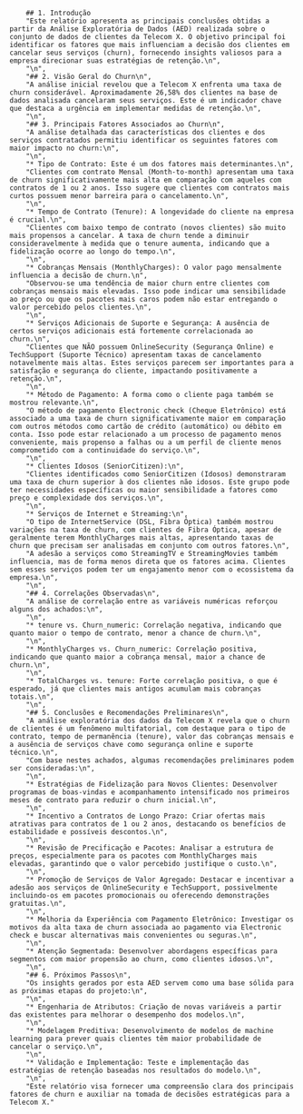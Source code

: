 
        ## 1. Introdução
        "Este relatório apresenta as principais conclusões obtidas a partir da Análise Exploratória de Dados (AED) realizada sobre o conjunto de dados de clientes da Telecom X. O objetivo principal foi identificar os fatores que mais influenciam a decisão dos clientes em cancelar seus serviços (churn), fornecendo insights valiosos para a empresa direcionar suas estratégias de retenção.\n",
        "\n",
        "## 2. Visão Geral do Churn\n",
        "A análise inicial revelou que a Telecom X enfrenta uma taxa de churn considerável. Aproximadamente 26,58% dos clientes na base de dados analisada cancelaram seus serviços. Este é um indicador chave que destaca a urgência em implementar medidas de retenção.\n",
        "\n",
        "## 3. Principais Fatores Associados ao Churn\n",
        "A análise detalhada das características dos clientes e dos serviços contratados permitiu identificar os seguintes fatores com maior impacto no churn:\n",
        "\n",
        "* Tipo de Contrato: Este é um dos fatores mais determinantes.\n",
        "Clientes com contrato Mensal (Month-to-month) apresentam uma taxa de churn significativamente mais alta em comparação com aqueles com contratos de 1 ou 2 anos. Isso sugere que clientes com contratos mais curtos possuem menor barreira para o cancelamento.\n",
        "\n",
        "* Tempo de Contrato (Tenure): A longevidade do cliente na empresa é crucial.\n",
        "Clientes com baixo tempo de contrato (novos clientes) são muito mais propensos a cancelar. A taxa de churn tende a diminuir consideravelmente à medida que o tenure aumenta, indicando que a fidelização ocorre ao longo do tempo.\n",
        "\n",
        "* Cobranças Mensais (MonthlyCharges): O valor pago mensalmente influencia a decisão de churn.\n",
        "Observou-se uma tendência de maior churn entre clientes com cobranças mensais mais elevadas. Isso pode indicar uma sensibilidade ao preço ou que os pacotes mais caros podem não estar entregando o valor percebido pelos clientes.\n",
        "\n",
        "* Serviços Adicionais de Suporte e Segurança: A ausência de certos serviços adicionais está fortemente correlacionada ao churn.\n",
        "Clientes que NÃO possuem OnlineSecurity (Segurança Online) e TechSupport (Suporte Técnico) apresentam taxas de cancelamento notavelmente mais altas. Estes serviços parecem ser importantes para a satisfação e segurança do cliente, impactando positivamente a retenção.\n",
        "\n",
        "* Método de Pagamento: A forma como o cliente paga também se mostrou relevante.\n",
        "O método de pagamento Electronic check (Cheque Eletrônico) está associado a uma taxa de churn significativamente maior em comparação com outros métodos como cartão de crédito (automático) ou débito em conta. Isso pode estar relacionado a um processo de pagamento menos conveniente, mais propenso a falhas ou a um perfil de cliente menos comprometido com a continuidade do serviço.\n",
        "\n",
        "* Clientes Idosos (SeniorCitizen):\n",
        "Clientes identificados como SeniorCitizen (Idosos) demonstraram uma taxa de churn superior à dos clientes não idosos. Este grupo pode ter necessidades específicas ou maior sensibilidade a fatores como preço e complexidade dos serviços.\n",
        "\n",
        "* Serviços de Internet e Streaming:\n",
        "O tipo de InternetService (DSL, Fibra Óptica) também mostrou variações na taxa de churn, com clientes de Fibra Óptica, apesar de geralmente terem MonthlyCharges mais altas, apresentando taxas de churn que precisam ser analisadas em conjunto com outros fatores.\n",
        "A adesão a serviços como StreamingTV e StreamingMovies também influencia, mas de forma menos direta que os fatores acima. Clientes sem esses serviços podem ter um engajamento menor com o ecossistema da empresa.\n",
        "\n",
        "## 4. Correlações Observadas\n",
        "A análise de correlação entre as variáveis numéricas reforçou alguns dos achados:\n",
        "\n",
        "* tenure vs. Churn_numeric: Correlação negativa, indicando que quanto maior o tempo de contrato, menor a chance de churn.\n",
        "\n",
        "* MonthlyCharges vs. Churn_numeric: Correlação positiva, indicando que quanto maior a cobrança mensal, maior a chance de churn.\n",
        "\n",
        "* TotalCharges vs. tenure: Forte correlação positiva, o que é esperado, já que clientes mais antigos acumulam mais cobranças totais.\n",
        "\n",
        "## 5. Conclusões e Recomendações Preliminares\n",
        "A análise exploratória dos dados da Telecom X revela que o churn de clientes é um fenômeno multifatorial, com destaque para o tipo de contrato, tempo de permanência (tenure), valor das cobranças mensais e a ausência de serviços chave como segurança online e suporte técnico.\n",
        "Com base nestes achados, algumas recomendações preliminares podem ser consideradas:\n",
        "\n",
        "* Estratégias de Fidelização para Novos Clientes: Desenvolver programas de boas-vindas e acompanhamento intensificado nos primeiros meses de contrato para reduzir o churn inicial.\n",
        "\n",
        "* Incentivo a Contratos de Longo Prazo: Criar ofertas mais atrativas para contratos de 1 ou 2 anos, destacando os benefícios de estabilidade e possíveis descontos.\n",
        "\n",
        "* Revisão de Precificação e Pacotes: Analisar a estrutura de preços, especialmente para os pacotes com MonthlyCharges mais elevadas, garantindo que o valor percebido justifique o custo.\n",
        "\n",
        "* Promoção de Serviços de Valor Agregado: Destacar e incentivar a adesão aos serviços de OnlineSecurity e TechSupport, possivelmente incluindo-os em pacotes promocionais ou oferecendo demonstrações gratuitas.\n",
        "\n",
        "* Melhoria da Experiência com Pagamento Eletrônico: Investigar os motivos da alta taxa de churn associada ao pagamento via Electronic check e buscar alternativas mais convenientes ou seguras.\n",
        "\n",
        "* Atenção Segmentada: Desenvolver abordagens específicas para segmentos com maior propensão ao churn, como clientes idosos.\n",
        "\n",
        "## 6. Próximos Passos\n",
        "Os insights gerados por esta AED servem como uma base sólida para as próximas etapas do projeto:\n",
        "\n",
        "* Engenharia de Atributos: Criação de novas variáveis a partir das existentes para melhorar o desempenho dos modelos.\n",
        "\n",
        "* Modelagem Preditiva: Desenvolvimento de modelos de machine learning para prever quais clientes têm maior probabilidade de cancelar o serviço.\n",
        "\n",
        "* Validação e Implementação: Teste e implementação das estratégias de retenção baseadas nos resultados do modelo.\n",
        "\n",
        "Este relatório visa fornecer uma compreensão clara dos principais fatores de churn e auxiliar na tomada de decisões estratégicas para a Telecom X."
      
